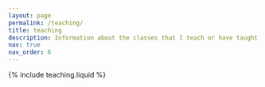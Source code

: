 ```yaml
---
layout: page
permalink: /teaching/
title: teaching
description: Information about the classes that I teach or have taught.
nav: true
nav_order: 6
---
```


{% include teaching.liquid %}
